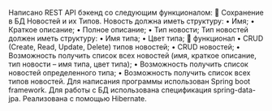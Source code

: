 Написано REST API бэкенд со следующим функционалом:
	Сохранение в БД Новостей и их Типов.
Новость должна иметь структуру:
•	Имя;
•	Краткое описание;
•	Полное описание;
•	Тип новости;
Тип новостей должен иметь структуру:
•	Имя типа;
•	Цвет типа;
	 функционал
•	CRUD (Create, Read, Update, Delete) типов новостей;
•	CRUD новостей;
•	Возможность получить список всех новостей (имя, краткое описание, тип новости – имя типа, цвет типа);
•	Возможность получить список новостей определенного типа;
•	Возможность получить список всех типов новостей.
Для написания программы использован Spring boot framework.
Для работы с БД использована спецификация spring-data-jpa. 
Реализована с помощью Hibernate.
